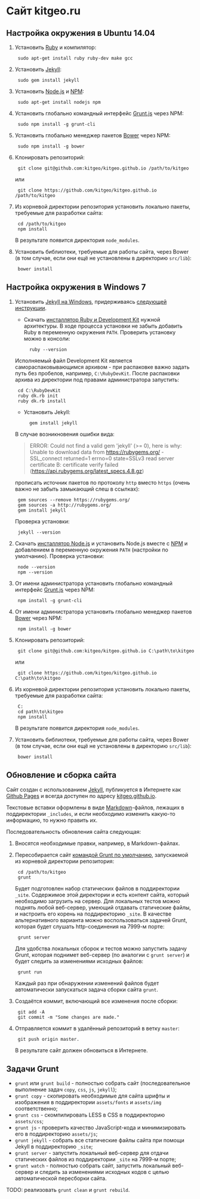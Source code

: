 # Сайт kitgeo.ru

## Настройка окружения в Ubuntu 14.04

1. Установить [Ruby](https://github.com/ruby/ruby) и компилятор:

        sudo apt-get install ruby ruby-dev make gcc

2. Установить [Jekyll](http://jekyllrb.com):

        sudo gem install jekyll

3. Установить [Node.js](http://nodejs.org) и [NPM](http://npmjs.com):

        sudo apt-get install nodejs npm

4. Установить глобально командный интерфейс [Grunt.js](http://gruntjs.com) через NPM:

        sudo npm install -g grunt-cli

5. Установить глобально менеджер пакетов [Bower](http://bower.io) через NPM:

        sudo npm install -g bower

6. Клонировать репозиторий:

        git clone git@github.com:kitgeo/kitgeo.github.io /path/to/kitgeo

    или

        git clone https://github.com/kitgeo/kitgeo.github.io /path/to/kitgeo

7. Из корневой директории репозитория установить локально пакеты, требуемые для разработки сайта:

        cd /path/to/kitgeo
        npm install

    В результате появится директория `node_modules`.

8. Установить библиотеки, требуемые для работы сайта, через Bower (в том случае, если они ещё не установлены в
директорию `src/lib`):

        bower install

## Настройка окружения в Windows 7

1. Установить [Jekyll на Windows](http://jekyllrb.com/docs/windows/), придерживаясь
[следующей инструкции](http://jekyll-windows.juthilo.com/).

    - Скачать [инсталлятор Ruby и Development Kit](http://rubyinstaller.org/downloads/) нужной архитектуры.
    В ходе процесса установки не забыть добавить Ruby в переменную окружения `PATH`. Проверить установку можно в
    консоли:

            ruby --version

    Исполняемый файл Development Kit является самораспаковывающимся архивом - при распаковке важно задать путь
    без пробелов, например, `C:\RubyDevKit`. После распаковки архива из директории под правами администратора запустить:

        cd C:\RubyDevKit
        ruby dk.rb init
        ruby dk.rb install

    - Установить Jekyll:

            gem install jekyll

    В случае возникновения ошибки вида:

    > ERROR:  Could not find a valid gem 'jekyll' (>= 0), here is why:
    >          Unable to download data from https://rubygems.org/ -
    > SSL_connect returned=1 errno=0 state=SSLv3 read server certificate B:
    > certificate verify failed (https://api.rubygems.org/latest_specs.4.8.gz)

    прописать источник пакетов по протоколу `http` вместо `https` (очень важно не забыть замыкающий слеш в ссылках):

        gem sources --remove https://rubygems.org/
        gem sources -a http://rubygems.org/
        gem install jekyll

    Проверка установки:

        jekyll --version

2. Скачать [инсталлятор Node.js](http://nodejs.org/) и установить Node.js вместе с [NPM](http://npmjs.com) и
добавлением в переменную окружения `PATH` (настройки по умолчанию). Проверка установки:

        node --version
        npm --version

3. От имени администратора установить глобально командный интерфейс [Grunt.js](http://gruntjs.com) через NPM:

        npm install -g grunt-cli

4. От имени администратора установить глобально менеджер пакетов [Bower](http://bower.io) через NPM:

        npm install -g bower

5. Клонировать репозиторий:

        git clone git@github.com:kitgeo/kitgeo.github.io C:\path\to\kitgeo

    или

        git clone https://github.com/kitgeo/kitgeo.github.io C:\path\to\kitgeo

6. Из корневой директории репозитория установить локально пакеты, требуемые для разработки сайта:

        C:
        cd path\to\kitgeo
        npm install

    В результате появится директория `node_modules`.

7. Установить библиотеки, требуемые для работы сайта, через Bower (в том случае, если они ещё не установлены в
директорию `src/lib`):

        bower install

## Обновление и сборка сайта

Сайт создан с использованием [Jekyll](http://jekyllrb.com), публикуется в Интернете как
[Github Pages](https://pages.github.com/) и всегда доступен по адресу [kitgeo.github.io](http://kitgeo.github.io).

Текстовые вставки оформлены в виде [Markdown](http://daringfireball.net/projects/markdown/)-файлов, лежащих в
поддиректории `_includes`, и если необходимо изменить какую-то информацию, то нужно править их.

Последовательность обновления сайта следующая:

1. Вносятся необходимые правки, например, в Markdown-файлах.

2. Пересобирается сайт [командой Grunt по умолчанию](http://gruntjs.com/creating-tasks), запускаемой из корневой
директории репозитория:

        cd /path/to/kitgeo
        grunt

    Будет подготовлен набор статических файлов в поддиректории `_site`. Содержимое этой директории
и есть контент сайта, который необходимо загрузить на сервер. Для локальных тестов можно поднять любой веб-сервер,
умеющий отдавать статические файлы, и настроить его корень на поддиректорию `_site`. В качестве альтернативного
варианта можно воспользоваться задачей Grunt, которая будет слушать http-соединения на 7999-м порте:

        grunt server

    Для удобства локальных сборок и тестов можно запустить задачу Grunt, которая поднимет веб-сервер
(по аналогии с `grunt server`) и будет следить за изменениями исходных файлов:

        grunt run

    Каждый раз при обнаружении изменений файлов
будет автоматически запускаться задача сборки сайта `grunt`.

3. Создаётся коммит, включающий все изменения после сборки:

        git add -A
        git commit -m "Some changes are made."

4. Отправляется коммит в удалённый репозиторий в ветку `master`:

        git push origin master.

    В результате сайт должен обновиться в Интернете.

## Задачи Grunt

- `grunt` или `grunt build` - полностью собрать сайт (последовательное выполнение задач `copy`, `css`, `js`, `jekyll`);
- `grunt copy` - скопировать необходимые для сайта шрифты и изображения в поддиректории `assets/fonts` и `assets/img`
соответственно;
- `grunt css` - скомпилировать LESS в CSS в поддиректорию `assets/css`;
- `grunt js` - проверить качество JavaScript-кода и минимизировать его в поддиректорию `assets/js`;
- `grunt jekyll` - собрать все статические файлы сайта при помощи Jekyll в поддиректорию `_site`;
- `grunt server` - запустить локальный веб-сервер для отдачи статических файлов из поддиректории `_site` на 7999-м порте;
- `grunt watch` - полностью собрать сайт, запустить локальный веб-сервер и следить за изменениями исходных кодов с
целью автоматической пересборки сайта.

TODO: реализовать `grunt clean` и `grunt rebuild`.